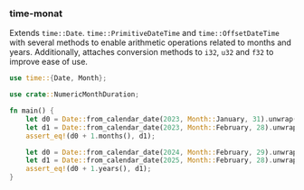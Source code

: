 ### time-monat

Extends `time::Date`. `time::PrimitiveDateTime` and `time::OffsetDateTime` with
several methods to enable arithmetic operations related to months and years.
Additionally, attaches conversion methods to `i32`, `u32` and `f32` to improve
ease of use.

```rust
use time::{Date, Month};

use crate::NumericMonthDuration;

fn main() {
    let d0 = Date::from_calendar_date(2023, Month::January, 31).unwrap();
    let d1 = Date::from_calendar_date(2023, Month::February, 28).unwrap();
    assert_eq!(d0 + 1.months(), d1);

    let d0 = Date::from_calendar_date(2024, Month::February, 29).unwrap();
    let d1 = Date::from_calendar_date(2025, Month::February, 28).unwrap();
    assert_eq!(d0 + 1.years(), d1);
}
```
